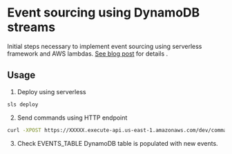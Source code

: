 # Event sourcing using DynamoDB streams 

Initial steps necessary to implement event sourcing using serverless framework and AWS lambdas. [See blog post](https://act-labs.github.io/posts/aws-event-sourcing/) for details .

## Usage

1. Deploy using serverless

```sh
sls deploy
```
2. Send commands using HTTP endpoint

```sh
curl -XPOST https://XXXXX.execute-api.us-east-1.amazonaws.com/dev/command -d '{"type":"microserviceName", "command":"commandName", "id":17, "timestamp":11178, "user":"userId"}'

```
3. Check EVENTS_TABLE DynamoDB table is populated with new events.